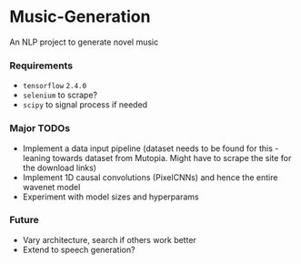 # Music-Generation
An NLP project to generate novel music

### Requirements

- `tensorflow` `2.4.0`
- `selenium` to scrape?
- `scipy` to signal process if needed

### Major TODOs

- Implement a data input pipeline (dataset needs to be found for this - leaning towards dataset from Mutopia. Might have to scrape the site for the download links)
- Implement 1D causal convolutions (PixelCNNs) and hence the entire wavenet model
- Experiment with model sizes and hyperparams 


### Future

- Vary architecture, search if others work better
- Extend to speech generation?
